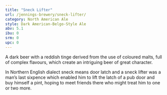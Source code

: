 ```yaml
---
title: "Sneck Lifter"
url: /jennings-brewery/sneck-lifter/
category: North American Ale
style: Dark American-Belgo-Style Ale
abv: 5.1
ibu: 0
srm: 0
upc: 0
---
```

A dark beer with a reddish tinge derived from the use of coloured malts, full of complex flavours, which create an intriguing beer of great character.

In Northern English dialect sneck means door latch and a sneck lifter was a man’s last sixpence which enabled him to lift the latch of a pub door and buy himself a pint, hoping to meet friends there who might treat him to one or two more.
